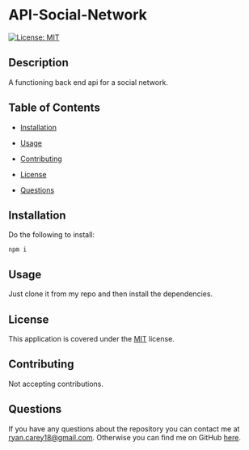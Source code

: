 # API-Social-Network

[![License: MIT](https://img.shields.io/badge/License-MIT-yellow.svg)](https://opensource.org/licenses/MIT)

## Description

A functioning back end api for a social network.

## Table of Contents

- [Installation](#Installation)

- [Usage](#Usage)

- [Contributing](#Contributing)

- [License](#License)

- [Questions](#Questions)

## Installation

Do the following to install:


```
npm i

```

## Usage

Just clone it from my repo and then install the dependencies.

## License

This application is covered under the [MIT](https://opensource.org/licenses/MIT) license.

## Contributing

Not accepting contributions.

## Questions

If you have any questions about the repository you can contact me at ryan.carey18@gmail.com. Otherwise you can find me on GitHub [here](https://github.com/ryancarey18).


